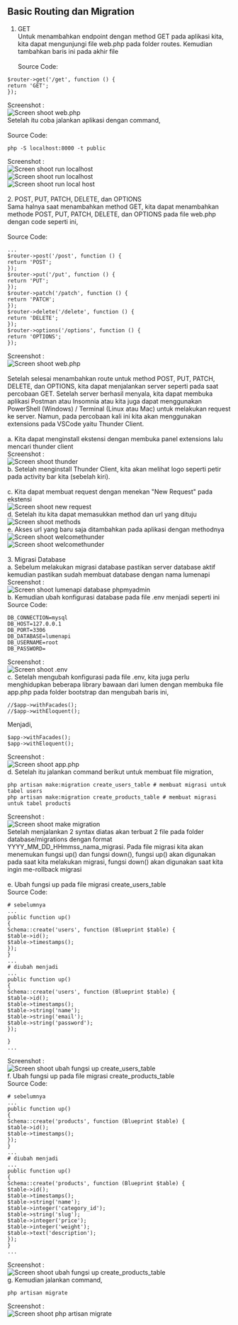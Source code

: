 ## Basic Routing dan Migration
1. GET<br />Untuk menambahkan endpoint dengan method GET pada aplikasi kita, kita dapat
mengunjungi file web.php pada folder routes. Kemudian tambahkan baris ini pada akhir
file<br /><br />
Source Code:
```
$router->get('/get', function () {
return 'GET';
});
```
Screenshot : <br />
![Screen shoot web.php](../Modul4/Screenshots/1.png)<br/>
Setelah itu coba jalankan aplikasi dengan command,<br /><br />
Source Code:
```
php -S localhost:8000 -t public
```
Screenshot : <br />
![Screen shoot run localhost](../Modul4/Screenshots/2.png)<br />
![Screen shoot run localhost](../Modul4/Screenshots/3.png)<br />
![Screen shoot run local host](../Modul4/Screenshots/4.png)<br /><br />
2. POST, PUT, PATCH, DELETE, dan OPTIONS<br/>Sama halnya saat menambahkan method GET, kita dapat menambahkan methode
POST, PUT, PATCH, DELETE, dan OPTIONS pada file web.php dengan code seperti
ini,<br /><br/>
Source Code:
```
...
$router->post('/post', function () {
return 'POST';
});
$router->put('/put', function () {
return 'PUT';
});
$router->patch('/patch', function () {
return 'PATCH';
});
$router->delete('/delete', function () {
return 'DELETE';
});
$router->options('/options', function () {
return 'OPTIONS';
});
```
Screenshot : <br />
![Screen shoot web.php](../Modul4/Screenshots/5.png)<br/><br />
Setelah selesai menambahkan route untuk method POST, PUT, PATCH, DELETE, dan
OPTIONS, kita dapat menjalankan server seperti pada saat percobaan GET. Setelah
server berhasil menyala, kita dapat membuka aplikasi Postman atau Insomnia atau kita
juga dapat menggunakan PowerShell (Windows) / Terminal (Linux atau Mac) untuk
melakukan request ke server. Namun, pada percobaan kali ini kita akan menggunakan
extensions pada VSCode yaitu Thunder Client.<br/><br/>
a. Kita dapat menginstall ekstensi dengan membuka panel extensions lalu mencari thunder client<br />
Screenshot : <br />
![Screen shoot thunder](../Modul4/Screenshots/6.png)<br/>
b. Setelah menginstall Thunder Client, kita akan melihat logo seperti petir pada activity bar kita (sebelah kiri).<br /><br />
c. Kita dapat membuat request dengan menekan "New Request" pada ekstensi<br />
![Screen shoot new request](../Modul4/Screenshots/7.png)<br/>
d. Setelah itu kita dapat memasukkan method dan url yang dituju<br />
![Screen shoot methods](../Modul4/Screenshots/8.png)<br/>
e. Akses url yang baru saja ditambahkan pada aplikasi dengan methodnya<br />
![Screen shoot welcomethunder](../Modul4/Screenshots/e1.png)<br/>
![Screen shoot welcomethunder](../Modul4/Screenshots/e2.png)<br/><br />
3. Migrasi Database<br/>
a. Sebelum melakukan migrasi database pastikan server database aktif kemudian pastikan sudah membuat database dengan nama lumenapi<br />
Screenshot : <br />
![Screen shoot lumenapi database phpmyadmin](../Modul4/Screenshots/9.png)<br/>
b. Kemudian ubah konfigurasi database pada file .env menjadi seperti ini<br />
Source Code:
```
DB_CONNECTION=mysql
DB_HOST=127.0.0.1
DB_PORT=3306
DB_DATABASE=lumenapi
DB_USERNAME=root
DB_PASSWORD=
```
Screenshot : <br />
![Screen shoot .env](../Modul4/Screenshots/10.png)<br />
c. Setelah mengubah konfigurasi pada file .env, kita juga perlu menghidupkan
beberapa library bawaan dari lumen dengan membuka file app.php pada folder
bootstrap dan mengubah baris ini,<br />
```
//$app->withFacades();
//$app->withEloquent();
```
Menjadi,
```
$app->withFacades();
$app->withEloquent();
```
Screenshot : <br />
![Screen shoot app.php](../Modul4/Screenshots/11.png)<br />
d. Setelah itu jalankan command berikut untuk membuat file migration,
```
php artisan make:migration create_users_table # membuat migrasi untuk tabel users
php artisan make:migration create_products_table # membuat migrasi untuk tabel products
```
Screenshot : <br />
![Screen shoot make migration](../Modul4/Screenshots/12.png)<br />
Setelah menjalankan 2 syntax diatas akan terbuat 2 file pada folder database/migrations dengan format YYYY_MM_DD_HHmmss_nama_migrasi. Pada file migrasi kita akan menemukan fungsi up() dan fungsi down(), fungsi up() akan digunakan pada saat kita melakukan migrasi, fungsi down() akan digunakan saat kita ingin me-rollback migrasi<br /><br />
e. Ubah fungsi up pada file migrasi create_users_table<br />
Source Code:
```
# sebelumnya
...
public function up()
{
Schema::create('users', function (Blueprint $table) {
$table->id();
$table->timestamps();
});
}
...
# diubah menjadi
...
public function up()
{
Schema::create('users', function (Blueprint $table) {
$table->id();
$table->timestamps();
$table->string('name');
$table->string('email');
$table->string('password');
});

}
...
```
Screenshot : <br />
![Screen shoot ubah fungsi up create_users_table](../Modul4/Screenshots/13.png)<br />
f. Ubah fungsi up pada file migrasi create_products_table<br />
Source Code:
```
# sebelumnya
...
public function up()
{
Schema::create('products', function (Blueprint $table) {
$table->id();
$table->timestamps();
});
}
...
# diubah menjadi
...
public function up()
{
Schema::create('products', function (Blueprint $table) {
$table->id();
$table->timestamps();
$table->string('name');
$table->integer('category_id');
$table->string('slug');
$table->integer('price');
$table->integer('weight');
$table->text('description');
});
}
...
```
Screenshot : <br />
![Screen shoot ubah fungsi up create_products_table](../Modul4/Screenshots/14.png)<br />
g. Kemudian jalankan command,
```
php artisan migrate
```
Screenshot : <br />
![Screen shoot php artisan migrate](../Modul4/Screenshots/15.png)<br />


